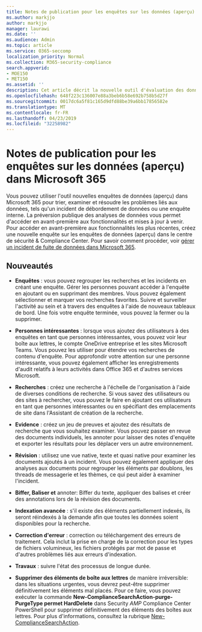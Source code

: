 ```yaml
---
title: Notes de publication pour les enquêtes sur les données (aperçu) dans Microsoft 365
ms.author: markjjo
author: markjjo
manager: laurawi
ms.date: ''
ms.audience: Admin
ms.topic: article
ms.service: O365-seccomp
localization_priority: Normal
ms.collection: M365-security-compliance
search.appverid:
- MOE150
- MET150
ms.assetid: ''
description: Cet article décrit la nouvelle outil d'évaluation des données (aperçu) de Microsoft 365.
ms.openlocfilehash: 648f223c136007e88a3beb6b58e692b758b5d27f
ms.sourcegitcommit: 0017dc6a5f81c165d9dfd88be39a6bb17856582e
ms.translationtype: MT
ms.contentlocale: fr-FR
ms.lasthandoff: 04/23/2019
ms.locfileid: "32258982"
---
```

# <a name="release-notes-for-data-investigations-preview-in-microsoft-365"></a>Notes de publication pour les enquêtes sur les données (aperçu) dans Microsoft 365

Vous pouvez utiliser l'outil nouvelles enquêtes de données (aperçu) dans Microsoft 365 pour trier, examiner et résoudre les problèmes liés aux données, tels qu'un incident de débordement de données ou une enquête interne. La préversion publique des analyses de données vous permet d'accéder en avant-première aux fonctionnalités et mises à jour à venir. Pour accéder en avant-première aux fonctionnalités les plus récentes, créez une nouvelle enquête sur les enquêtes de données (aperçu) dans le centre de sécurité & Compliance Center. Pour savoir comment procéder, voir [gérer un incident de fuite de données dans Microsoft 365](manage-data-spillage-incidents.md).

## <a name="whats-new"></a>Nouveautés 

- **Enquêtes** : vous pouvez regrouper les recherches et les incidents en créant une enquête. Gérer les personnes pouvant accéder à l'enquête en ajoutant ou en supprimant des membres.  Vous pouvez également sélectionner et marquer vos recherches favorites. Suivre et surveiller l'activité au sein et à travers des enquêtes à l'aide de nouveaux tableaux de bord. Une fois votre enquête terminée, vous pouvez la fermer ou la supprimer.

- **Personnes intéressantes** : lorsque vous ajoutez des utilisateurs à des enquêtes en tant que personnes intéressantes, vous pouvez voir leur boîte aux lettres, le compte OneDrive entreprise et les sites Microsoft Teams. Vous pouvez les utiliser pour étendre vos recherches de contenu d'enquête. Pour approfondir votre attention sur une personne intéressante, vous pouvez également afficher les enregistrements d'audit relatifs à leurs activités dans Office 365 et d'autres services Microsoft.

- **Recherches** : créez une recherche à l'échelle de l'organisation à l'aide de diverses conditions de recherche. Si vous savez des utilisateurs ou des sites à rechercher, vous pouvez le faire en ajoutant ces utilisateurs en tant que personnes intéressantes ou en spécifiant des emplacements de site dans l'Assistant de création de la recherche. 

- **Evidence** : créez un jeu de preuves et ajoutez des résultats de recherche que vous souhaitez examiner. Vous pouvez passer en revue des documents individuels, les annoter pour laisser des notes d'enquête et exporter les résultats pour les déplacer vers un autre environnement. 

- **Révision** : utilisez une vue native, texte et quasi native pour examiner les documents ajoutés à un incident. Vous pouvez également appliquer des analyses aux documents pour regrouper les éléments par doublons, les threads de messagerie et les thèmes, ce qui peut aider à examiner l'incident. 

- **Biffer, Baliser et** annoter: Biffer du texte, appliquer des balises et créer des annotations lors de la révision des documents.
  
- **Indexation avancée** : s'il existe des éléments partiellement indexés, ils seront réindexés à la demande afin que toutes les données soient disponibles pour la recherche.

- **Correction d'erreur** : correction ou téléchargement des erreurs de traitement. Cela inclut la prise en charge de la correction pour les types de fichiers volumineux, les fichiers protégés par mot de passe et d'autres problèmes liés aux erreurs d'indexation. 

- **Travaux** : suivre l'état des processus de longue durée.

- **Supprimer des éléments de boîte aux lettres** de manière irréversible: dans les situations urgentes, vous devrez peut-être supprimer définitivement les éléments mal placés. Pour ce faire, vous pouvez exécuter la commande **New-ComplianceSearchAction-purge-PurgeType permet HardDelete** dans Security _AMP_ Compliance Center PowerShell pour supprimer définitivement des éléments des boîtes aux lettres. Pour plus d'informations, consultez la rubrique [New-ComplianceSearchAction](https://docs.microsoft.com/powershell/module/exchange/policy-and-compliance-content-search/new-compliancesearchaction).
